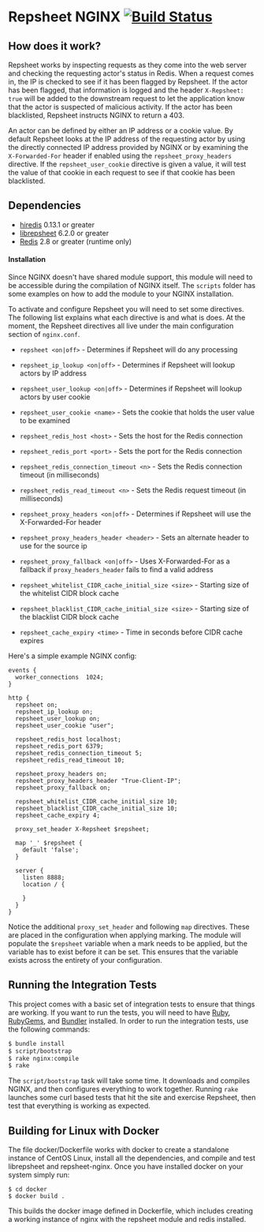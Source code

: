 # Repsheet NGINX [![Build Status](https://secure.travis-ci.org/repsheet/repsheet-nginx.png)](http://travis-ci.org/repsheet/repsheet-nginx?branch=master)

## How does it work?

Repsheet works by inspecting requests as they come into the web server
and checking the requesting actor's status in Redis. When a request
comes in, the IP is checked to see if it has been flagged by
Repsheet. If the actor has been flagged, that information is logged
and the header `X-Repsheet: true` will be added to the downstream
request to let the application know that the actor is suspected of
malicious activity. If the actor has been blacklisted, Repsheet
instructs NGINX to return a 403.

An actor can be defined by either an IP address or a cookie value. By
default Repsheet looks at the IP address of the requesting actor by
using the directly connected IP address provided by NGINX or by
examining the `X-Forwarded-For` header if enabled using the
`repsheet_proxy_headers` directive. If the `repsheet_user_cookie`
directive is given a value, it will test the value of that cookie in
each request to see if that cookie has been blacklisted.

## Dependencies

* [hiredis](https://github.com/redis/hiredis) 0.13.1 or greater
* [librepsheet](https://github.com/repsheet/librepsheet) 6.2.0 or greater
* [Redis](http://redis.io) 2.8 or greater (runtime only)

#### Installation

Since NGINX doesn't have shared module support, this module will need
to be accessible during the compilation of NGINX itself. The `scripts`
folder has some examples on how to add the module to your NGINX
installation.

To activate and configure Repsheet you will need to set some
directives. The following list explains what each directive is and
what is does. At the moment, the Repsheet directives all live under
the main configuration section of `nginx.conf`.

* `repsheet <on|off>` - Determines if Repsheet will do any processing
* `repsheet_ip_lookup <on|off>` - Determines if Repsheet will lookup actors by IP address
* `repsheet_user_lookup <on|off>` - Determines if Repsheet will lookup actors by user cookie
* `repsheet_user_cookie <name>` - Sets the cookie that holds the user value to be examined

* `repsheet_redis_host <host>` - Sets the host for the Redis connection
* `repsheet_redis_port <port>` - Sets the port for the Redis connection
* `repsheet_redis_connection_timeout <n>` - Sets the Redis connection timeout (in milliseconds)
* `repsheet_redis_read_timeout <n>` - Sets the Redis request timeout (in milliseconds)

* `repsheet_proxy_headers <on|off>` - Determines if Repsheet will use the X-Forwarded-For header
* `repsheet_proxy_headers_header <header>` - Sets an alternate header to use for the source ip
* `repsheet_proxy_fallback <on|off>` - Uses X-Forwarded-For as a fallback if `proxy_headers_header` fails to find a valid address

* `repsheet_whitelist_CIDR_cache_initial_size <size>` - Starting size of the whitelist CIDR block cache
* `repsheet_blacklist_CIDR_cache_initial_size <size>` - Starting size of the blacklist CIDR block cache
* `repsheet_cache_expiry <time>` - Time in seconds before CIDR cache expires

Here's a simple example NGINX config:

```
events {
  worker_connections  1024;
}

http {
  repsheet on;
  repsheet_ip_lookup on;
  repsheet_user_lookup on;
  repsheet_user_cookie "user";

  repsheet_redis_host localhost;
  repsheet_redis_port 6379;
  repsheet_redis_connection_timeout 5;
  repsheet_redis_read_timeout 10;

  repsheet_proxy_headers on;
  repsheet_proxy_headers_header "True-Client-IP";
  repsheet_proxy_fallback on;

  repsheet_whitelist_CIDR_cache_initial_size 10;
  repsheet_blacklist_CIDR_cache_initial_size 10;
  repsheet_cache_expiry 4;

  proxy_set_header X-Repsheet $repsheet;

  map '_' $repsheet {
    default 'false';
  }

  server {
    listen 8888;
    location / {

    }
  }
}
```

Notice the additional `proxy_set_header` and following `map`
directives. These are placed in the configuration when applying
marking. The module will populate the `$repsheet` variable when a mark
needs to be applied, but the variable has to exist before it can be set.
This ensures that the variable exists across the entirety of
your configuration.

## Running the Integration Tests

This project comes with a basic set of integration tests to ensure
that things are working. If you want to run the tests, you will need
to have [Ruby](http://www.ruby-lang.org/en/),
[RubyGems](http://rubygems.org/), and [Bundler](http://bundler.io/)
installed. In order to run the integration tests, use the following
commands:

```sh
$ bundle install
$ script/bootstrap
$ rake nginx:compile
$ rake
```

The `script/bootstrap` task will take some time. It downloads and
compiles NGINX, and then configures everything to work
together. Running `rake` launches some curl based tests that hit the
site and exercise Repsheet, then test that everything is working as
expected.

## Building for Linux with Docker

The file docker/Dockerfile works with docker to create a standalone
instance of CentOS Linux, install all the dependencies, and compile
and test librepsheet and repsheet-nginx.  Once you have installed
docker on your system simply run:

```
$ cd docker
$ docker build .
```

This builds the docker image defined in Dockerfile, which includes
creating a working instance of nginx with the repsheet module and
redis installed.

